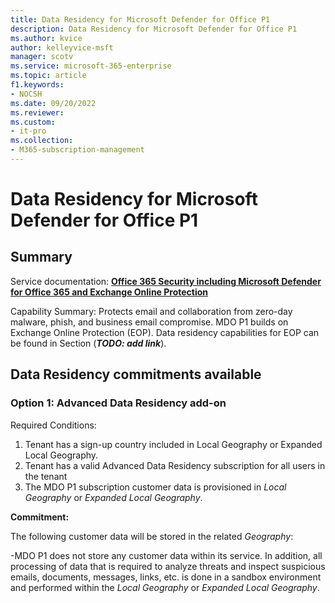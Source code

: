 ```yaml
---
title: Data Residency for Microsoft Defender for Office P1
description: Data Residency for Microsoft Defender for Office P1
ms.author: kvice
author: kelleyvice-msft
manager: scotv
ms.service: microsoft-365-enterprise
ms.topic: article
f1.keywords:
- NOCSH
ms.date: 09/20/2022
ms.reviewer: 
ms.custom:
- it-pro
ms.collection:
- M365-subscription-management
---
```


# Data Residency for Microsoft Defender for Office P1

## Summary
 
Service documentation:  <a href="[https://www.microsoft.com/licensing/terms/product/PrivacyandSecurityTerms/all](https://learn.microsoft.com/microsoft-365/security/office-365-security/defender-for-office-365)" target="_blank">**Office 365 Security including Microsoft Defender for Office 365 and Exchange Online Protection**</a>


Capability Summary: Protects email and collaboration from zero-day malware, phish, and business email compromise.  MDO P1 builds on Exchange Online Protection (EOP).  Data residency capabilities for EOP can be found in Section (***TODO: add link***).


## Data Residency commitments available

### Option 1: Advanced Data Residency add-on

Required Conditions:

1.	Tenant has a sign-up country included in Local Geography or Expanded Local Geography.
2.	Tenant has a valid Advanced Data Residency subscription for all users in the tenant
3.	The MDO P1 subscription customer data is provisioned in *Local Geography* or *Expanded Local Geography*.

**Commitment:**

The following customer data will be stored in the related *Geography*:

-MDO P1 does not store any customer data within its service.  In addition, all processing of data that is required to analyze threats and inspect suspicious emails, documents, messages, links, etc. is done in a sandbox environment and performed within the *Local Geography* or *Expanded Local Geography*.

